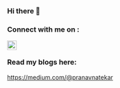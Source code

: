 ### Hi there 👋

### Connect with me on : 
[<img align="left" alt="img | LinkedIn" width="22px" src="https://cdn.jsdelivr.net/npm/simple-icons@v3/icons/linkedin.svg" />][linkedin]

<br />

[linkedin]: https://www.linkedin.com/in/pranavnatekar/

### Read my blogs here:
https://medium.com/@pranavnatekar
